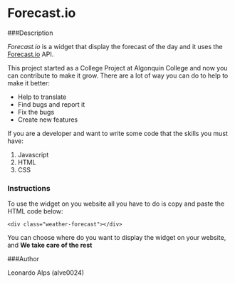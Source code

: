 # Forecast.io

###Description

*Forecast.io* is a widget that display the forecast of the day and it uses the [Forecast.io](http://forecast.io "click here to visit the website") API.

This project started as a College Project at Algonquin College and now you can contribute to make it grow. There are a lot of way you can do to help to make it better:

- Help to translate
- Find bugs and report it
- Fix the bugs
- Create new features

If you are a developer and want to write some code that the skills you must have:

1. Javascript
2. HTML
3. CSS

### Instructions

To use the widget on you website all you have to do is copy and paste the HTML code below:

```
<div class="weather-forecast"></div>
```

You can choose where do you want to display the widget on your website, and **We take care of the rest**

###Author

Leonardo Alps (alve0024)

